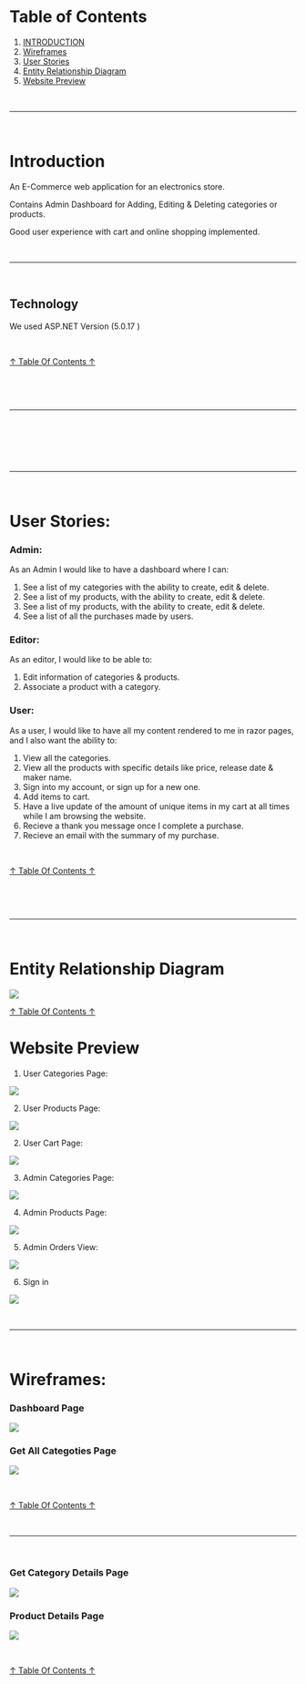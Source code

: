 # Table of Contents <a name="TB"></a>

1. [INTRODUCTION](#INTRODUCTION)
2. [Wireframes](#WF)
3. [User Stories](#US)
4. [Entity Relationship Diagram](#ERD)
5. [Website Preview](#WP)

<br><hr><br>
# Introduction <a name="INTRODUCTION"></a>

An E-Commerce web application for an electronics store.

Contains Admin Dashboard for Adding, Editing & Deleting categories or products.

Good user experience with cart and online shopping implemented.

<br><hr><br>
## Technology

We used ASP.NET Version (5.0.17 )

<br>




[↑ Table Of Contents ↑](#TB)

<br>

<br><hr><br>



<br>

<br><hr><br>

# User Stories:<a name="US"></a>

### Admin: 
As an Admin I would like to have a dashboard where I can:  

1. See a list of my categories with the ability to create, edit & delete.
2. See a list of my products, with the ability to create, edit & delete.
3. See a list of my products, with the ability to create, edit & delete.
4. See a list of all the purchases made by users.

### Editor: 
As an editor, I would like to be able to:

1. Edit information of categories & products.
2. Associate a product with a category.


### User:
As a user, I would like to have all my content rendered to me in razor pages, and I also want the ability to:

1. View all the categories.
2. View all the products with specific details like price, release date & maker name.
3. Sign into my account, or sign up for a new one.
4. Add items to cart.
5. Have a live update of the amount of unique items in my cart at all times while I am browsing the website.
6. Recieve a thank you message once I complete a purchase.
7. Recieve an email with the summary of my purchase.






<br>

[↑ Table Of Contents ↑](#TB)

<br>

<br><hr><br>

# Entity Relationship Diagram <a name="ERD"></a>



![](./assets/ERDv1.png)

[↑ Table Of Contents ↑](#TB)

# Website Preview <a name="WP"></a>



1. User Categories Page:

![](./assets/user-categories.png)

2. User Products Page:

![](./assets/user-products.png)

2. User Cart Page:

![](./assets/user-cart.png)

3. Admin Categories Page:

![](./assets/admin-categories.png)

4. Admin Products Page:

![](./assets/admin-products.png)

5. Admin Orders View:

![](./assets/admin-orders.png)

6. Sign in

![](./assets/sign-in.png)


<br><hr><br>
# Wireframes: <a name="WF"></a>

### Dashboard Page

![](./assets/ECom-Wireframe1.png)

### Get All Categoties Page

![](./assets/ECom-Wireframe2.png)

<br>

[↑ Table Of Contents ↑](#TABLE)

<br><hr><br>

### Get Category Details Page

![](assets/ECom-Wireframe3.png)

### Product Details Page

![](assets/ECom-Wireframe4.png)

<br>

[↑ Table Of Contents ↑](#TB)